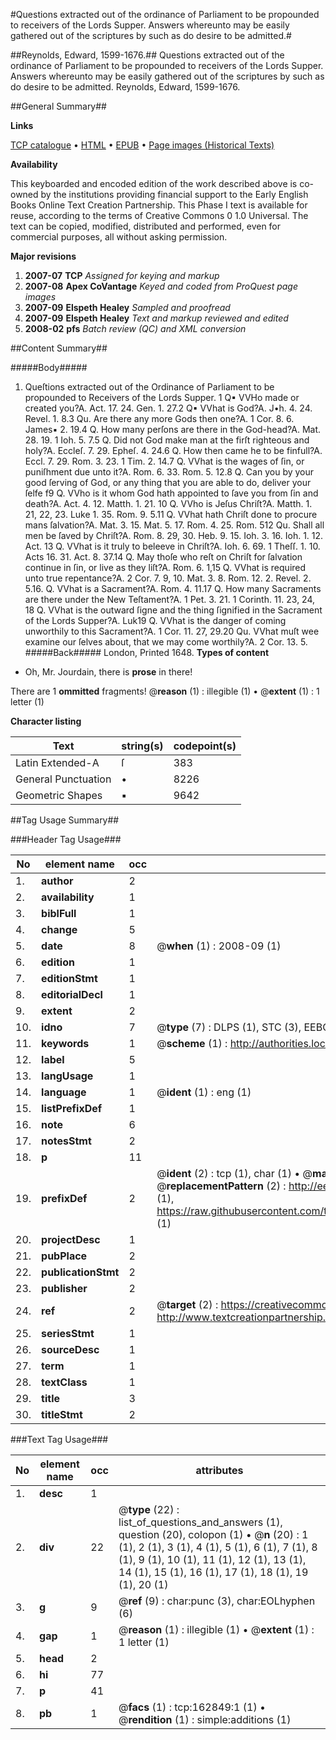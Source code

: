 #Questions extracted out of the ordinance of Parliament to be propounded to receivers of the Lords Supper. Answers whereunto may be easily gathered out of the scriptures by such as do desire to be admitted.#

##Reynolds, Edward, 1599-1676.##
Questions extracted out of the ordinance of Parliament to be propounded to receivers of the Lords Supper. Answers whereunto may be easily gathered out of the scriptures by such as do desire to be admitted.
Reynolds, Edward, 1599-1676.

##General Summary##

**Links**

[TCP catalogue](http://www.ota.ox.ac.uk/tcp/)  • 
[HTML](http://tei.it.ox.ac.uk/tcp/Texts-HTML/free/A91/A91748.html)  • 
[EPUB](http://tei.it.ox.ac.uk/tcp/Texts-EPUB/free/A91/A91748.epub) • 
[Page images (Historical Texts)](https://data.historicaltexts.jisc.ac.uk/view?pubId=eebo-99869635e&pageId=eebo-99869635e-162849-1)

**Availability**

This keyboarded and encoded edition of the
	       work described above is co-owned by the institutions
	       providing financial support to the Early English Books
	       Online Text Creation Partnership. This Phase I text is
	       available for reuse, according to the terms of Creative
	       Commons 0 1.0 Universal. The text can be copied,
	       modified, distributed and performed, even for
	       commercial purposes, all without asking permission.

**Major revisions**

1. __2007-07__ __TCP__ *Assigned for keying and markup*
1. __2007-08__ __Apex CoVantage__ *Keyed and coded from ProQuest page images*
1. __2007-09__ __Elspeth Healey__ *Sampled and proofread*
1. __2007-09__ __Elspeth Healey__ *Text and markup reviewed and edited*
1. __2008-02__ __pfs__ *Batch review (QC) and XML conversion*

##Content Summary##

#####Body#####

1. Queſtions extracted out of the Ordinance of Parliament to be propounded to Receivers of the Lords Supper.
1 Q▪ VVHo made or created you?A. Act. 17. 24. Gen. 1. 27.2 Q▪ VVhat is God?A. J•h. 4. 24. Revel. 1. 8.3 Qu. Are there any more Gods then one?A. 1 Cor. 8. 6. James▪ 2. 19.4 Q. How many perſons are there in the God-head?A. Mat. 28. 19. 1 Ioh. 5. 7.5 Q. Did not God make man at the firſt righteous and holy?A. Eccleſ. 7. 29. Epheſ. 4. 24.6 Q. How then came he to be finfull?A. Eccl. 7. 29. Rom. 3. 23. 1 Tim. 2. 14.7 Q. VVhat is the wages of ſin, or puniſhment due unto it?A. Rom. 6. 33. Rom. 5. 12.8 Q. Can you by your good ſerving of God, or any thing that you are able to do, deliver your ſelfe f9 Q. VVho is it whom God hath appointed to ſave you from ſin and death?A. Act. 4. 12. Matth. 1. 21. 10 Q. VVho is Jeſus Chriſt?A. Matth. 1. 21, 22, 23. Luke 1. 35. Rom. 9. 5.11 Q. VVhat hath Chriſt done to procure mans ſalvation?A. Mat. 3. 15. Mat. 5. 17. Rom. 4. 25. Rom. 512 Qu. Shall all men be ſaved by Chriſt?A. Rom. 8. 29, 30. Heb. 9. 15. Ioh. 3. 16. Ioh. 1. 12. Act. 13 Q. VVhat is it truly to beleeve in Chriſt?A. Ioh. 6. 69. 1 Theſſ. 1. 10. Acts 16. 31. Act. 8. 37.14 Q. May thoſe who reſt on Chriſt for ſalvation continue in ſin, or live as they liſt?A. Rom. 6. 1,15 Q. VVhat is required unto true repentance?A. 2 Cor. 7. 9, 10. Mat. 3. 8. Rom. 12. 2. Revel. 2. 5.16. Q. VVhat is a Sacrament?A. Rom. 4. 11.17 Q. How many Sacraments are there under the New Teſtament?A. 1 Pet. 3. 21. 1 Corinth. 11. 23, 24, 18 Q. VVhat is the outward ſigne and the thing ſignified in the Sacrament of the Lords Supper?A. Luk19 Q. VVhat is the danger of coming unworthily to this Sacrament?A. 1 Cor. 11. 27, 29.20 Qu. VVhat muſt wee examine our ſelves about, that we may come worthily?A. 2 Cor. 13. 5.
#####Back#####
London, Printed 1648.
**Types of content**

  * Oh, Mr. Jourdain, there is **prose** in there!

There are 1 **ommitted** fragments! 
 @__reason__ (1) : illegible (1)  •  @__extent__ (1) : 1 letter (1)

**Character listing**


|Text|string(s)|codepoint(s)|
|---|---|---|
|Latin Extended-A|ſ|383|
|General Punctuation|•|8226|
|Geometric Shapes|▪|9642|

##Tag Usage Summary##

###Header Tag Usage###

|No|element name|occ|attributes|
|---|---|---|---|
|1.|__author__|2||
|2.|__availability__|1||
|3.|__biblFull__|1||
|4.|__change__|5||
|5.|__date__|8| @__when__ (1) : 2008-09 (1)|
|6.|__edition__|1||
|7.|__editionStmt__|1||
|8.|__editorialDecl__|1||
|9.|__extent__|2||
|10.|__idno__|7| @__type__ (7) : DLPS (1), STC (3), EEBO-CITATION (1), PROQUEST (1), VID (1)|
|11.|__keywords__|1| @__scheme__ (1) : http://authorities.loc.gov/ (1)|
|12.|__label__|5||
|13.|__langUsage__|1||
|14.|__language__|1| @__ident__ (1) : eng (1)|
|15.|__listPrefixDef__|1||
|16.|__note__|6||
|17.|__notesStmt__|2||
|18.|__p__|11||
|19.|__prefixDef__|2| @__ident__ (2) : tcp (1), char (1)  •  @__matchPattern__ (2) : ([0-9\-]+):([0-9IVX]+) (1), (.+) (1)  •  @__replacementPattern__ (2) : http://eebo.chadwyck.com/downloadtiff?vid=$1&page=$2 (1), https://raw.githubusercontent.com/textcreationpartnership/Texts/master/tcpchars.xml#$1 (1)|
|20.|__projectDesc__|1||
|21.|__pubPlace__|2||
|22.|__publicationStmt__|2||
|23.|__publisher__|2||
|24.|__ref__|2| @__target__ (2) : https://creativecommons.org/publicdomain/zero/1.0/ (1), http://www.textcreationpartnership.org/docs/. (1)|
|25.|__seriesStmt__|1||
|26.|__sourceDesc__|1||
|27.|__term__|1||
|28.|__textClass__|1||
|29.|__title__|3||
|30.|__titleStmt__|2||


###Text Tag Usage###

|No|element name|occ|attributes|
|---|---|---|---|
|1.|__desc__|1||
|2.|__div__|22| @__type__ (22) : list_of_questions_and_answers (1), question (20), colopon (1)  •  @__n__ (20) : 1 (1), 2 (1), 3 (1), 4 (1), 5 (1), 6 (1), 7 (1), 8 (1), 9 (1), 10 (1), 11 (1), 12 (1), 13 (1), 14 (1), 15 (1), 16 (1), 17 (1), 18 (1), 19 (1), 20 (1)|
|3.|__g__|9| @__ref__ (9) : char:punc (3), char:EOLhyphen (6)|
|4.|__gap__|1| @__reason__ (1) : illegible (1)  •  @__extent__ (1) : 1 letter (1)|
|5.|__head__|2||
|6.|__hi__|77||
|7.|__p__|41||
|8.|__pb__|1| @__facs__ (1) : tcp:162849:1 (1)  •  @__rendition__ (1) : simple:additions (1)|
